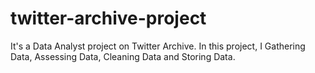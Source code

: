 # twitter-archive-project
It's a Data Analyst project on Twitter Archive. In this project, I Gathering Data, Assessing Data, Cleaning Data and Storing Data.
